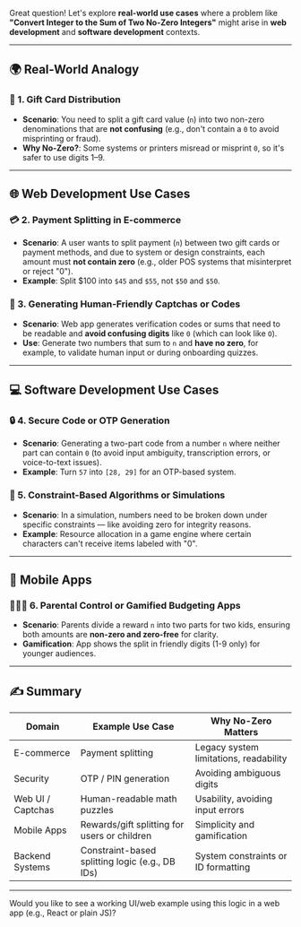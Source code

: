 Great question! Let's explore **real-world use cases** where a problem like **"Convert Integer to the Sum of Two No-Zero Integers"** might arise in **web development** and **software development** contexts.

---

## 🌍 Real-World Analogy

### 🎁 1. **Gift Card Distribution**

* **Scenario**: You need to split a gift card value (`n`) into two non-zero denominations that are **not confusing** (e.g., don't contain a `0` to avoid misprinting or fraud).
* **Why No-Zero?**: Some systems or printers misread or misprint `0`, so it's safer to use digits 1–9.

---

## 🌐 Web Development Use Cases

### 💳 2. **Payment Splitting in E-commerce**

* **Scenario**: A user wants to split payment (`n`) between two gift cards or payment methods, and due to system or design constraints, each amount must **not contain zero** (e.g., older POS systems that misinterpret or reject "0").
* **Example**: Split \$100 into `$45` and `$55`, not `$50` and `$50`.

### 🧩 3. **Generating Human-Friendly Captchas or Codes**

* **Scenario**: Web app generates verification codes or sums that need to be readable and **avoid confusing digits** like `0` (which can look like `O`).
* **Use**: Generate two numbers that sum to `n` and **have no zero**, for example, to validate human input or during onboarding quizzes.

---

## 💻 Software Development Use Cases

### 🔒 4. **Secure Code or OTP Generation**

* **Scenario**: Generating a two-part code from a number `n` where neither part can contain `0` (to avoid input ambiguity, transcription errors, or voice-to-text issues).
* **Example**: Turn `57` into `[28, 29]` for an OTP-based system.

### 🧮 5. **Constraint-Based Algorithms or Simulations**

* **Scenario**: In a simulation, numbers need to be broken down under specific constraints — like avoiding zero for integrity reasons.
* **Example**: Resource allocation in a game engine where certain characters can't receive items labeled with "0".

---

## 📲 Mobile Apps

### 👨‍👩‍👧 6. **Parental Control or Gamified Budgeting Apps**

* **Scenario**: Parents divide a reward `n` into two parts for two kids, ensuring both amounts are **non-zero and zero-free** for clarity.
* **Gamification**: App shows the split in friendly digits (1-9 only) for younger audiences.

---

## ✍️ Summary

| Domain            | Example Use Case                                | Why No-Zero Matters                    |
| ----------------- | ----------------------------------------------- | -------------------------------------- |
| E-commerce        | Payment splitting                               | Legacy system limitations, readability |
| Security          | OTP / PIN generation                            | Avoiding ambiguous digits              |
| Web UI / Captchas | Human-readable math puzzles                     | Usability, avoiding input errors       |
| Mobile Apps       | Rewards/gift splitting for users or children    | Simplicity and gamification            |
| Backend Systems   | Constraint-based splitting logic (e.g., DB IDs) | System constraints or ID formatting    |

---

Would you like to see a working UI/web example using this logic in a web app (e.g., React or plain JS)?
